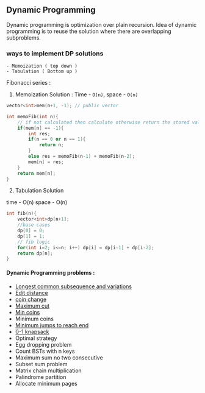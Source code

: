 ## Dynamic Programming
Dynamic programming is optimization over plain recursion. Idea of dynamic programming is to reuse the solution where there are overlapping subproblems.

### ways to implement DP solutions
    - Memoization ( top down )
    - Tabulation ( Bottom up )

Fibonacci series :

1. Memoization Solution :
Time - `O(n)`,  space - `O(n)`

```cpp
vector<int>mem(n+1, -1); // public vector

int memoFib(int n){
    // if not calculated then calculate otherwise return the stored value
    if(mem[n] == -1){
        int res;
        if(n == 0 or n == 1){
            return n;
        }
        else res = memoFib(n-1) + memoFib(n-2);
        mem[n] = res;
    }
    return mem[n];
}
```

2. Tabulation Solution

time - O(n)
space - O(n)

```cpp
int fib(n){
    vector<int>dp[n+1];
    //base cases
    dp[0] = 0;
    dp[1] = 1;
    // fib logic
    for(int i=2; i<=n; i++) dp[i] = dp[i-1] + dp[i-2];
    return dp[n];
}
```

#### Dynamic Programming problems :
- [Longest common subsequence and variations](./longest_common_subsequence.cpp)
- [Edit distance](./edit_distance.cpp)
- [coin change](./coin_change.cpp)
- [Maximum cut](./maximum_cuts.cpp)
- [Min coins](./min_coins.cpp)
- Minimum coins
- [Minimum jumps to reach end](./minimum_jumps_to_reach_at_end.cpp)
- [0-1 knapsack](./0-1_knapsack_problem.cpp)
- Optimal strategy 
- Egg dropping problem
- Count BSTs with n keys
- Maximum sum no two consecutive 
- Subset sum problem 
- Matrix chain multiplication
- Palindrome partition
- Allocate minimum pages
